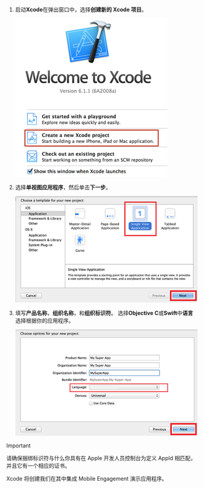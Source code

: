 1. 启动**Xcode**在弹出窗口中，选择**创建新的 Xcode 项目**。
   
    ![](./media/mobile-engagement-create-new-ios-app/xcode-new-project.png)
2. 选择**单视图应用程序**，然后单击**下一步**。
   
    ![](./media/mobile-engagement-create-new-ios-app/xcode-simple-view.png)
3. 填写**产品名称**，**组织名称**，和**组织标识符**。 选择**Objective C**或**Swift**中**语言**选择根据你的应用程序。
   
    ![](./media/mobile-engagement-create-new-ios-app/xcode-project-props.png)

> [!IMPORTANT]
> 请确保捆绑标识符与什么你具有在 Apple 开发人员控制台为定义 AppId 相匹配，并且它有一个相应的证书。 
> 
> 

Xcode 将创建我们在其中集成 Mobile Engagement 演示应用程序。

